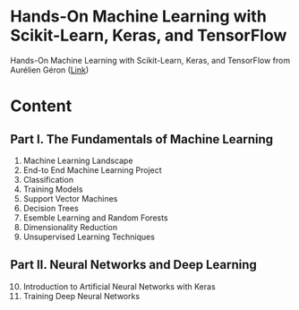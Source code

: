 # Hands-On Machine Learning with Scikit-Learn, Keras, and TensorFlow

Hands-On Machine Learning with Scikit-Learn, Keras, and TensorFlow from Aurélien Géron ([Link](https://www.oreilly.com/library/view/hands-on-machine-learning/9781492032632/))

# Content

## Part I. The Fundamentals of Machine Learning
1. Machine Learning Landscape
2. End-to End Machine Learning Project
3. Classification
4. Training Models
5. Support Vector Machines
6. Decision Trees
7. Esemble Learning and Random Forests
8. Dimensionality Reduction
9. Unsupervised Learning Techniques

## Part II. Neural Networks and Deep Learning
10. Introduction to Artificial Neural Networks with Keras
11. Training Deep Neural Networks

